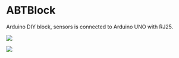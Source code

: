 # ABTBlock
Arduino DIY block, sensors is connected to Arduino UNO with RJ25. 

![](http://http://9467683.s21i.faiusr.com/2/ABUIABACGAAgw4yJ0AUo6Jii7AEwmwc4gAQ.jpg)

![](http://9467683.s21i.faiusr.com/2/ABUIABACGAAggqrp2AUo5O3RoAIwgAQ47AM.jpg)


